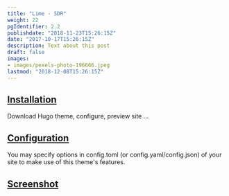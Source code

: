 ```yaml
---
title: "Lime - SDR"
weight: 22
pgIdentifier: 2.2
publishdate: "2018-11-23T15:26:15Z"
date: "2017-10-17T15:26:15Z"
description: Text about this post
draft: false
images:
- images/pexels-photo-196666.jpeg
lastmod: "2018-12-08T15:26:15Z"
---
```


## [Installation](./installation)

Download Hugo theme, configure, preview site ...

## [Configuration](./configuration)

You may specify options in config.toml (or config.yaml/config.json) of your site to make use of this theme's features.

## [Screenshot](./screenshot)
